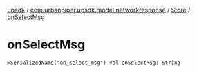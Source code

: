 [upsdk](../../index.md) / [com.urbanpiper.upsdk.model.networkresponse](../index.md) / [Store](index.md) / [onSelectMsg](./on-select-msg.md)

# onSelectMsg

`@SerializedName("on_select_msg") val onSelectMsg: `[`String`](https://kotlinlang.org/api/latest/jvm/stdlib/kotlin/-string/index.html)